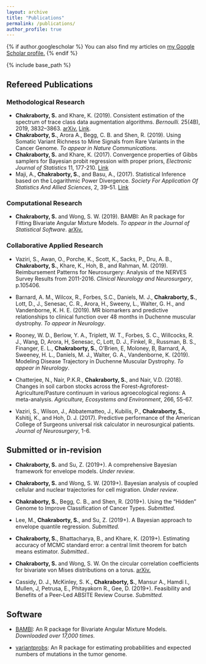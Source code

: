 ```yaml
---
layout: archive
title: "Publications"
permalink: /publications/
author_profile: true
---
```


{% if author.googlescholar %}
  You can also find my articles on <u><a href="{{author.googlescholar}}">my Google Scholar profile</a>.</u>
{% endif %}

{% include base_path %}


## Refereed Publications

### Methodological Research

* **Chakraborty, S.** and Khare, K. (2019).  Consistent estimation of the spectrum of trace class data augmentation algorithms. *Bernoulli.* 25(4B), 2019, 3832–3863. [arXiv.](https://arxiv.org/abs/1711.00572) [Link](https://projecteuclid.org/euclid.bj/1569398786).
* **Chakraborty, S.**, Arora A., Begg, C. B. and Shen, R. (2019). Using Somatic Variant Richness to Mine Signals from Rare Variants in the Cancer Genome. *To appear in Nature Communications*.
* **Chakraborty, S.** and Khare, K. (2017). Convergence properties of Gibbs samplers for Bayesian probit regression with proper priors, *Electronic Journal of Statistics* 11, 177-210. [Link](https://projecteuclid.org/euclid.ejs/1485939612)
* Maji, A., **Chakraborty, S.**, and Basu, A., (2017). Statistical Inference based on the Logarithmic Power Divergence. *Society For Application Of Statistics And Allied Sciences*, 2, 39–51. [Link](http://www.sasaa.org/complete_journal/vol2__6.pdf)


### Computational Research

* **Chakraborty, S.** and Wong, S. W. (2019). BAMBI: An R package for Fitting Bivariate Angular Mixture Models. *To appear in the Journal of Statistical Software*. [arXiv.](https://arxiv.org/abs/1708.07804)


###  Collaborative Applied Research

* Vaziri, S., Awan, O., Porche, K., Scott, K., Sacks, P., Dru, A. B., **Chakraborty, S.**, Khare, K., Hoh, B., and Rahman, M. (2019). Reimbursement Patterns for Neurosurgery: Analysis of the NERVES Survey Results from 2011-2016.  *Clinical Neurology and Neurosurgery*, p.105406.

- Barnard, A. M., Wilcox, R., Forbes, S.C., Daniels, M. J., **Chakraborty, S.**, Lott, D., J., Senesac, C. R., Arora, H., Sweeny, L., Walter, G. H., and Vandenborne, K. H. E. (2019). MR biomarkers and predictive relationships to clinical function over 48 months in Duchenne muscular dystrophy.  *To appear in  Neurology*.

- Rooney, W. D., Berlow, Y. A., Triplett, W. T., Forbes, S. C., Willcocks, R. J., Wang, D, Arora, H, Senesac, C, Lott, D. J., Finkel, R.,  Russman, B. S., Finanger, E. L., **Chakraborty, S.**, O’Brien, E, Moloney, B, Barnard, A, Sweeney, H. L., Daniels, M. J., Walter, G. A., Vandenborne, K. (2019). Modeling Disease Trajectory in Duchenne Muscular Dystrophy. *To appear in Neurology*.

* Chatterjee, N., Nair, P.K.R., **Chakraborty, S.**, and Nair, V.D. (2018). Changes in soil carbon stocks across the Forest-Agroforest-Agriculture/Pasture continuum in various agroecological regions: A meta-analysis. *Agriculture, Ecosystems and Environment*, 266, 55-67.

* Vaziri, S., Wilson, J., Abbatematteo, J., Kubilis, P., **Chakraborty, S.**, Kshitij, K., and Hoh, D. J. (2017). Predictive performance of the American College of Surgeons universal risk calculator in neurosurgical patients. *Journal of Neurosurgery*, 1-6.

  


## Submitted or in-revision

* **Chakraborty, S.** and Su, Z. (2019+). A comprehensive Bayesian framework for envelope models. *Under review*.

* **Chakraborty, S.** and Wong, S. W. (2019+).  Bayesian analysis of coupled cellular and nuclear trajectories for cell migration. *Under review*.

* **Chakraborty, S.**, Begg, C. B., and Shen, R. (2019+). Using the “Hidden” Genome to Improve
  Classification of Cancer Types. *Submitted.*
  
* Lee, M., **Chakraborty, S.**, and Su, Z. (2019+). A Bayesian approach to envelope quantile regression. *Submitted.* 

* **Chakraborty, S.**, Bhattacharya, B., and Khare, K. (2019+). Estimating accuracy of MCMC standard error: a central limit theorem for batch means estimator. *Submitted..*

* **Chakraborty, S.** and Wong, S. W. On the circular correlation coefficients for bivariate von Mises distributions on a torus. [arXiv.](https://arxiv.org/abs/1804.08553)

* Cassidy, D. J.,  McKinley, S. K., **Chakraborty, S.**,  Mansur A., Hamdi I.,  Mullen, J, Petrusa, E., Phitayakorn R., Gee, D. (2019+). Feasibility and Benefits of a Peer-Led ABSITE Review Course. *Submitted.*



## Software
* [BAMBI](https://cran.r-project.org/web/packages/BAMBI/index.html): An R package for Bivariate Angular Mixture Models. *Downloaded over 17,000 times.*

* [variantprobs](https://github.com/c7rishi/variantprobs): An R package for estimating probabilities and expected numbers of mutations in the tumor genome.

  



